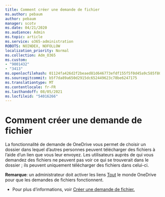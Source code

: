 ```yaml
---
title: Comment créer une demande de fichier
ms.author: pebaum
author: pebaum
manager: scotv
ms.date: 04/21/2020
ms.audience: Admin
ms.topic: article
ms.service: o365-administration
ROBOTS: NOINDEX, NOFOLLOW
localization_priority: Normal
ms.collection: Adm_O365
ms.custom:
- "9001432"
- "3413"
ms.openlocfilehash: 01124fa426d2f2beaed81d646773efdf155f5f0d45a9c585f80913b111fa9598
ms.sourcegitcommit: b5f7da89a650d2915dc652449623c78be6247175
ms.translationtype: MT
ms.contentlocale: fr-FR
ms.lasthandoff: 08/05/2021
ms.locfileid: "54016266"
---
```

# <a name="how-to-create-a-file-request"></a>Comment créer une demande de fichier

La fonctionnalité de demande de OneDrive vous permet de choisir un dossier dans lequel d’autres personnes peuvent télécharger des fichiers à l’aide d’un lien que vous leur envoyez. Les utilisateurs auprès de qui vous demandez des fichiers ne peuvent pas voir ce qui se trouverait dans le dossier ; ils peuvent uniquement télécharger des fichiers dans celui-ci.

**Remarque**: un administrateur doit activer les liens [Tout](https://docs.microsoft.com/sharepoint/turn-external-sharing-on-or-off) le monde OneDrive pour que les demandes de fichiers fonctionnent.

- Pour plus d’informations, voir [Créer une demande de fichier.](https://support.office.com/article/create-a-file-request-f54aa7f8-2589-4421-b351-d415fc3b83af)
